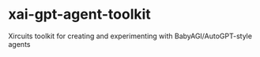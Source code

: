 # xai-gpt-agent-toolkit
Xircuits toolkit for creating and experimenting with BabyAGI/AutoGPT-style agents
